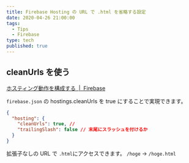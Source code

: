 ```yaml
---
title: Firebase Hosting の URL で .html を省略する設定
date: 2020-04-26 21:00:00
tags:
  - Tips
  - Firebase
type: tech
published: true
---
```


## cleanUrls を使う

[ホスティング動作を構成する  \|  Firebase](https://firebase.google.com/docs/hosting/full-config?hl=ja#control_html_extensions)

`firebase.json` の hostings.cleanUrls を true にすることで実現できます。

```json:title=firebase.json
{
  "hosting": {
    "cleanUrls": true, //
    "trailingSlash": false // 末尾にスラッシュを付けるか
  }
}
```

拡張子なしの URL で `.html`にアクセスできます。
`/hoge` → `/hoge.html`
